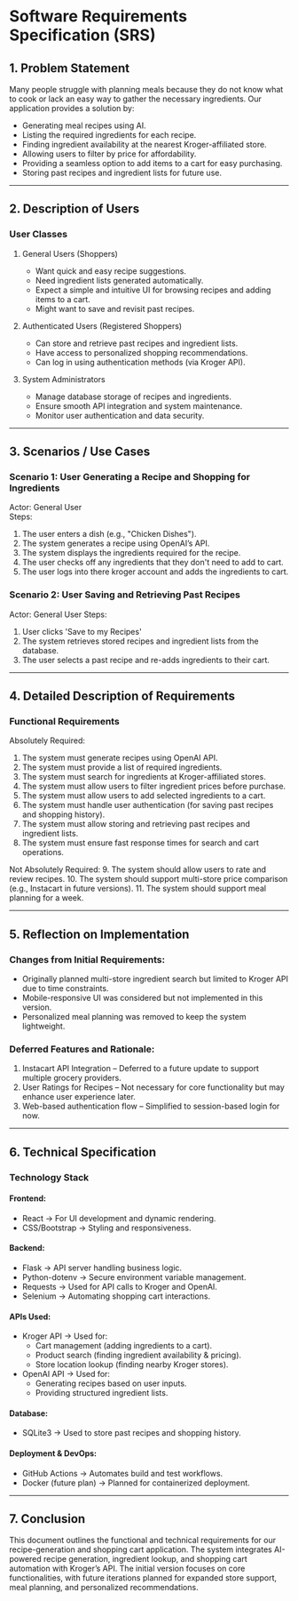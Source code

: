 # Software Requirements Specification (SRS)

## 1. Problem Statement
Many people struggle with planning meals because they do not know what to cook or lack an easy way to gather the necessary ingredients. Our application provides a solution by:
- Generating meal recipes using AI.
- Listing the required ingredients for each recipe.
- Finding ingredient availability at the nearest Kroger-affiliated store.
- Allowing users to filter by price for affordability.
- Providing a seamless option to add items to a cart for easy purchasing.
- Storing past recipes and ingredient lists for future use.

---

## 2. Description of Users

### User Classes
1. General Users (Shoppers)
   - Want quick and easy recipe suggestions.
   - Need ingredient lists generated automatically.
   - Expect a simple and intuitive UI for browsing recipes and adding items to a cart.
   - Might want to save and revisit past recipes.

2. Authenticated Users (Registered Shoppers)
   - Can store and retrieve past recipes and ingredient lists.
   - Have access to personalized shopping recommendations.
   - Can log in using authentication methods (via Kroger API).

3. System Administrators
   - Manage database storage of recipes and ingredients.
   - Ensure smooth API integration and system maintenance.
   - Monitor user authentication and data security.

---

## 3. Scenarios / Use Cases

### Scenario 1: User Generating a Recipe and Shopping for Ingredients
Actor: General User  
Steps:  
1. The user enters a dish (e.g., "Chicken Dishes").  
2. The system generates a recipe using OpenAI’s API.  
3. The system displays the ingredients required for the recipe.  
4. The user checks off any ingredients that they don't need to add to cart.  
5. The user logs into there kroger account and adds the ingredients to cart.

### Scenario 2: User Saving and Retrieving Past Recipes
Actor: General User
Steps:  
1. User clicks 'Save to my Recipes'
2. The system retrieves stored recipes and ingredient lists from the database.  
3. The user selects a past recipe and re-adds ingredients to their cart.  

---

## 4. Detailed Description of Requirements

### Functional Requirements
Absolutely Required:
1. The system must generate recipes using OpenAI API.
2. The system must provide a list of required ingredients.
3. The system must search for ingredients at Kroger-affiliated stores.
4. The system must allow users to filter ingredient prices before purchase.
5. The system must allow users to add selected ingredients to a cart.
6. The system must handle user authentication (for saving past recipes and shopping history).
7. The system must allow storing and retrieving past recipes and ingredient lists.
8. The system must ensure fast response times for search and cart operations.

Not Absolutely Required:
9. The system should allow users to rate and review recipes.
10. The system should support multi-store price comparison (e.g., Instacart in future versions).
11. The system should support meal planning for a week.

---

## 5. Reflection on Implementation

### Changes from Initial Requirements:
- Originally planned multi-store ingredient search but limited to Kroger API due to time constraints.
- Mobile-responsive UI was considered but not implemented in this version.
- Personalized meal planning was removed to keep the system lightweight.

### Deferred Features and Rationale:
1. Instacart API Integration – Deferred to a future update to support multiple grocery providers.
2. User Ratings for Recipes – Not necessary for core functionality but may enhance user experience later.
3. Web-based authentication flow – Simplified to session-based login for now.

---

## 6. Technical Specification

### Technology Stack

#### Frontend:
- React → For UI development and dynamic rendering.
- CSS/Bootstrap → Styling and responsiveness.

#### Backend:
- Flask → API server handling business logic.
- Python-dotenv → Secure environment variable management.
- Requests → Used for API calls to Kroger and OpenAI.
- Selenium → Automating shopping cart interactions.

#### APIs Used:
- Kroger API → Used for:
  - Cart management (adding ingredients to a cart).
  - Product search (finding ingredient availability & pricing).
  - Store location lookup (finding nearby Kroger stores).
- OpenAI API → Used for:
  - Generating recipes based on user inputs.
  - Providing structured ingredient lists.

#### Database:
- SQLite3 → Used to store past recipes and shopping history.

#### Deployment & DevOps:
- GitHub Actions → Automates build and test workflows.
- Docker (future plan) → Planned for containerized deployment.

---

## 7. Conclusion
This document outlines the functional and technical requirements for our recipe-generation and shopping cart application. The system integrates AI-powered recipe generation, ingredient lookup, and shopping cart automation with Kroger’s API. The initial version focuses on core functionalities, with future iterations planned for expanded store support, meal planning, and personalized recommendations.
